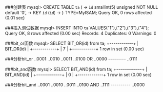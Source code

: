 ###创建表
	mysql> CREATE TABLE `ta` (
	-> `id` smallint(5) unsigned NOT NULL default '0',
	-> KEY `id` (`id`)
	-> ) TYPE=MyISAM;
	Query OK, 0 rows affected (0.01 sec)

###插入测试数据
	mysql> INSERT INTO `ta` VALUES("1"),("2"),("3"),("4");
	Query OK, 8 rows affected (0.00 sec)
	Records: 4 Duplicates: 0 Warnings: 0

###bit_or函数
	mysql> SELECT BIT_OR(id) from ta;
	+------------+
	| BIT_OR(id) |
	+------------+
	| 7 |
	+------------+
	1 row in set (0.00 sec)

###分析bit_or
	..0001
	..0010
	..0011
	..0100
	OR ..0000
	---------
	..0111

###bit_and函数
	mysql> SELECT BIT_AND(id) from ta;
	+-------------+
	| BIT_AND(id) |
	+-------------+
	| 0 |
	+-------------+
	1 row in set (0.00 sec)

###分析bit_and
	..0001
	..0010
	..0011
	..0100
	AND ..1111
	----------
	..0000
